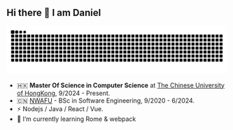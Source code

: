 ## Hi there 👋 I am Daniel

<!--
**IceDanielC/IceDanielC** is a ✨ _special_ ✨ repository because its `README.md` (this file) appears on your GitHub profile.

Here are some ideas to get you started:

-->

![](https://raw.githubusercontent.com/kissjerryfan/kissjerryfan/main/dist/github-contribution-grid-snake.svg)

- 🇭🇰 **Master Of Science in Computer Science** at [The Chinese University of HongKong](https://www.cuhk.edu.hk/), 9/2024 - Present. 
- 🇨🇳 [NWAFU](https://www.nwsuaf.edu.cn/) - BSc in Software Engineering, 9/2020 - 6/2024.
- ⚡ Nodejs / Java / React / Vue.
- 🌱 I’m currently learning Rome & webpack
